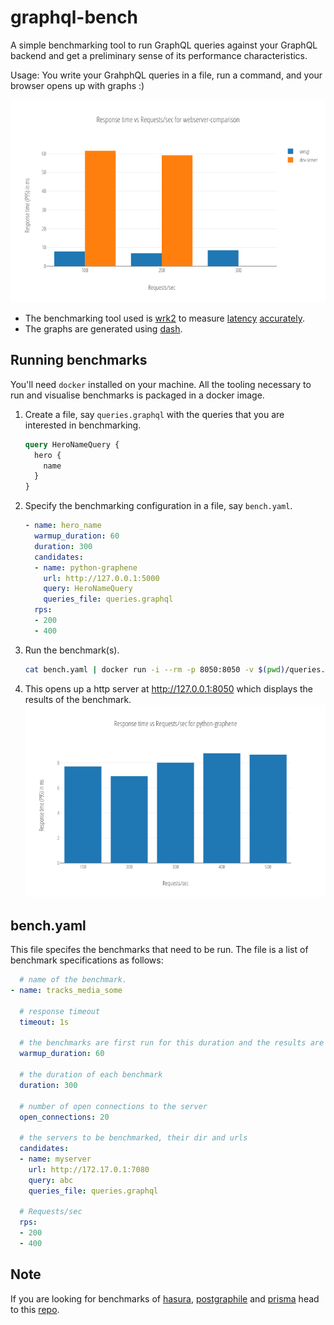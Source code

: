 # graphql-bench

A simple benchmarking tool to run GraphQL queries against your GraphQL backend and get a preliminary sense of its performance characteristics. 

Usage: You write your GrahphQL queries in a file, run a command, and your browser opens up with graphs :)

![comparison example](assets/example_comparison.png)

- The benchmarking tool used is [wrk2](https://github.com/giltene/wrk2) to measure [latency](https://news.ycombinator.com/item?id=10695953) [accurately](https://groups.google.com/forum/#!msg/mechanical-sympathy/icNZJejUHfE/BfDekfBEs_sJ).
- The graphs are generated using [dash](https://github.com/plotly/dash).

## Running benchmarks

You'll need `docker` installed on your machine. All the tooling necessary to run and visualise benchmarks is packaged in a docker image.

1. Create a file, say `queries.graphql` with the queries that you are interested in benchmarking.
   ```graphql
   query HeroNameQuery {
     hero {
       name
     }
   }
   ```

1. Specify the benchmarking configuration in a file, say `bench.yaml`.
   ```yaml
   - name: hero_name
     warmup_duration: 60
     duration: 300
     candidates:
     - name: python-graphene
       url: http://127.0.0.1:5000
       query: HeroNameQuery
       queries_file: queries.graphql
     rps:
     - 200
     - 400
   ```

1. Run the benchmark(s).
   ```bash
   cat bench.yaml | docker run -i --rm -p 8050:8050 -v $(pwd)/queries.graphql:/graphql-bench/ws/queries.graphql hasura/graphql-bench:v0.3.1
   ```

1. This opens up a http server at http://127.0.0.1:8050 which displays the results of the benchmark.
   ![graph example](assets/example_simple.png)


## bench.yaml

This file specifes the benchmarks that need to be run. The file is a list of benchmark specifications as follows:
```yaml
  # name of the benchmark.
- name: tracks_media_some

  # response timeout
  timeout: 1s

  # the benchmarks are first run for this duration and the results are ignored
  warmup_duration: 60

  # the duration of each benchmark
  duration: 300

  # number of open connections to the server
  open_connections: 20

  # the servers to be benchmarked, their dir and urls
  candidates:
  - name: myserver
    url: http://172.17.0.1:7080
    query: abc
    queries_file: queries.graphql

  # Requests/sec
  rps:
  - 200
  - 400
```

## Note

If you are looking for benchmarks of [hasura](https://hasura.io), [postgraphile](https://www.graphile.org/postgraphile/) and [prisma](https://prisma.io) head to this [repo](https://github.com/hasura/graphql-backend-benchmarks).
